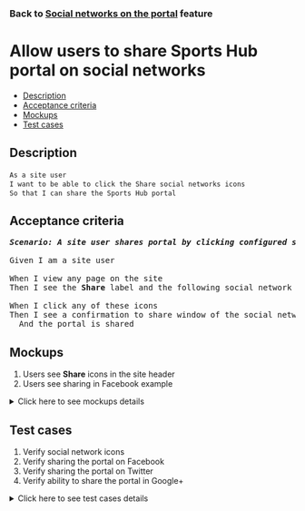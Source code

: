 ### Back to [Social networks on the portal](../../) feature

# Allow users to share Sports Hub portal on social networks

- [Description](#description)
- [Acceptance criteria](#acceptance-criteria)
- [Mockups](#mockups)
- [Test cases](#test-cases)

## Description

    As a site user
    I want to be able to click the Share social networks icons
    So that I can share the Sports Hub portal

## Acceptance criteria

<pre>
<b><i>Scenario: A site user shares portal by clicking configured social networks icons</i></b>

Given I am a site user

When I view any page on the site
Then I see the <b>Share</b> label and the following social network icons that are configured in the site header (Facebook, Twitter, Google+)

When I click any of these icons
Then I see a confirmation to share window of the social network opens
  And the portal is shared
</pre>

## Mockups

1. Users see <b>Share</b> icons in the site header
2. Users see sharing in Facebook example

<details>
  <summary>Click here to see mockups details</summary>

**1. Users see Share icons in the site header:**

![Users see Share icons in the site header](/products/sports_hub_portal/web_application_features/social_networks/images/share_and_follow_on_page.png)

**2. Users see sharing in Facebook example:**

![Users see sharing in Facebook example](/products/sports_hub_portal/web_application_features/social_networks/images/sharing_in_facebook_example.png)

</details>

## Test cases

1. Verify social network icons
2. Verify sharing the portal on Facebook
3. Verify sharing the portal on Twitter
4. Verify ability to share the portal in Google+

<details>
  <summary>Click here to see test cases details</summary>

### **#1. Verify social network icons**

|Preconditions|Steps|Expected result
--------------|-----|----------
||1) Go to the Sports Hub site</br>2) Examine the social network icons|2) Users see the configured social network icons in the site header (Facebook, Twitter, Google+)|

### **#2. Verify sharing the portal on Facebook**

|Preconditions|Steps|Expected result
--------------|-----|----------
||1) Go to the Sports Hub site</br>2) Examine the social network icons</br>3) Click <b>Facebook</b>|3) The pop-up window opens allowing users to share the portal on Facebook|

### **#3. Verify sharing the portal on Twitter**

|Preconditions|Steps|Expected result
--------------|-----|----------
||1) Go to the Sports Hub site</br>2) Examine the social network icons</br>3) Click <b>Twitter</b>|3) The pop-up window opens allowing users to share the portal on Twitter|

### **#4. Verify ability to share the portal in Google+**

|Preconditions|Steps|Expected result
--------------|-----|----------
||1) Go to the Sports Hub site</br>2) Examine the social network icons</br>3) Click <b>Google+</b>|3) The pop-up window opens allowing users to share the portal on Google+|

</details>
